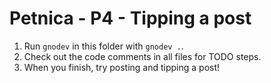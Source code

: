 # Petnica - P4 - Tipping a post

1. Run `gnodev` in this folder with `gnodev .`.
2. Check out the code comments in all files for TODO steps.
3. When you finish, try posting and tipping a post!
